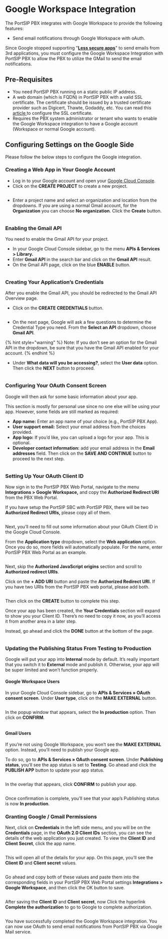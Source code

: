 # Google Workspace Integration

The PortSIP PBX integrates with Google Workspace to provide the following features:

* Send email notifications through Google Workspace with oAuth.

Since Google stopped supporting "[**Less secure apps**](https://support.google.com/accounts/answer/6010255?hl=en)" to send emails from 3rd applications, you must configure the Google Workspace Integration with PortSIP PBX to allow the PBX to utilize the GMail to send the email notifications.

## Pre-Requisites <a href="#prerequisites" id="prerequisites"></a>

* You need PortSIP PBX running on a static public IP address.
* A web domain (which is FQDN) in PortSIP PBX with a valid SSL certificate. The certificate should be issued by a trusted certificate provider such as Digicert, Thawte, Godaddy, etc. You can read this [article ](../certificates-for-tls-https-webrtc/)to configure the SSL certificate.
* Requires the PBX system administrator or tenant who wants to enable the Google Workspace integration to have a Google account (Workspace or normal Google account).

## Configuring Settings on the Google Side

Please follow the below steps to configure the Google integration.

### Creating a Web App in Your Google Account <a href="#create-app" id="create-app"></a>

* Log in to your Google account and open your [Google Cloud Console](https://console.cloud.google.com/home/dashboard).
* Click on the **CREATE PROJECT** to create a new project.

<figure><img src="../../../.gitbook/assets/google-integration-1.png" alt=""><figcaption></figcaption></figure>

* Enter a project name and select an organization and location from the dropdowns. If you are using a normal Gmail account, for the **Organization** you can choose **No organization**. Click the **Create** button.

<figure><img src="../../../.gitbook/assets/google-integration-2.png" alt=""><figcaption></figcaption></figure>

### Enabling the Gmail API

You need to enable the Gmail API for your project.&#x20;

* In your Google Cloud Console sidebar, go to the menu **APIs & Services > Library.**
* Enter **Gmail API** in the search bar and click on the **Gmail API** result.
* On the Gmail API page, click on the blue **ENABLE** button.

<figure><img src="../../../.gitbook/assets/google-integration-3.png" alt=""><figcaption></figcaption></figure>

### Creating Your Application’s Credentials

After you enable the Gmail API, you should be redirected to the Gmail API Overview page.&#x20;

* Click on the **CREATE CREDENTIALS** button.

<figure><img src="../../../.gitbook/assets/google-integration-4.png" alt=""><figcaption></figcaption></figure>

* On the next page, Google will ask a few questions to determine the Credential Type you need. From the **Select an API** dropdown, choose **Gmail API**.

{% hint style="warning" %}
Note: If you don’t see an option for the Gmail API in the dropdown, be sure that you have the Gmail API enabled for your account.
{% endhint %}

* Under **What data will you be accessing?**, select the **User data** option. Then click the **NEXT** button to proceed.

<figure><img src="../../../.gitbook/assets/google-integration-5.png" alt=""><figcaption></figcaption></figure>

### Configuring Your OAuth Consent Screen

Google will then ask for some basic information about your app.

This section is mostly for personal use since no one else will be using your app. However, some fields are still marked as required:

* **App name:** Enter an app name of your choice (e.g., PortSIP PBX App).
* **User support email:** Select your email address from the choices provided.
* **App logo:** If you’d like, you can upload a logo for your app. This is optional.
* **Developer contact information:** add your email address in the **Email addresses** field. Then click on the **SAVE AND CONTINUE** button to proceed to the next step.

<figure><img src="../../../.gitbook/assets/google-integration-6.png" alt=""><figcaption></figcaption></figure>

### Setting Up Your OAuth Client ID

Now sign in to the PortSIP PBX Web Portal, navigate to the menu **Integrations > Google Workspace,** and copy the **Authorized Redirect URI** from the PBX Web Portal.

If you have setup the PortSIP SBC with PortSIP PBX, there will be two **Authorized Redirect URIs,** please copy all of them.

<figure><img src="../../../.gitbook/assets/google-integration-8.png" alt=""><figcaption></figcaption></figure>

Next, you’ll need to fill out some information about your OAuth Client ID in the Google Cloud Console.

From the **Application type** dropdown, select the **Web application** option. Once you do so, more fields will automatically populate. For the name, enter PortSIP PBX Web Portal as an example.

<figure><img src="../../../.gitbook/assets/google-integration-7.png" alt=""><figcaption></figcaption></figure>

Next, skip the **Authorized JavaScript origins** section and scroll to **Authorized redirect URIs**.

Click on the **+ ADD URI** button and paste the **Authorized Redirect URI.** If you have two URIs from the PortSIP PBX web portal, please add both.

<figure><img src="../../../.gitbook/assets/google-integration-9.png" alt=""><figcaption></figcaption></figure>

Then click on the **CREATE** button to complete this step.

Once your app has been created, the **Your Credentials** section will expand to show you your Client ID. There’s no need to copy it now, as you’ll access it from another area in a later step.

Instead, go ahead and click the **DONE** button at the bottom of the page.

<figure><img src="../../../.gitbook/assets/google-integration-11.png" alt=""><figcaption></figcaption></figure>

### Updating the Publishing Status From Testing to Production <a href="#from-testing-to-production" id="from-testing-to-production"></a>

Google will put your app into **Internal** mode by default. It’s really important that you switch it to **External** mode and publish it. Otherwise, your app will be super limited and won’t function properly.

#### Google Workspace Users

In your Google Cloud Console sidebar, go to **APIs & Services » OAuth consent screen**. Under **User type**, click on the **MAKE EXTERNAL** button.

<figure><img src="../../../.gitbook/assets/google-integration-12.png" alt=""><figcaption></figcaption></figure>

In the popup window that appears, select the **In production** option. Then click on **CONFIRM**.

<figure><img src="../../../.gitbook/assets/google-integration-13.png" alt=""><figcaption></figcaption></figure>

#### Gmail Users

If you’re not using Google Workspace, you won’t see the **MAKE EXTERNAL** option. Instead, you’ll need to publish your Google app.

To do so, go to **APIs & Services » OAuth consent screen**. Under **Publishing status**, you’ll see the app status is set to **Testing**. Go ahead and click the **PUBLISH APP** button to update your app status.



<figure><img src="../../../.gitbook/assets/google-integration-14.png" alt=""><figcaption></figcaption></figure>

In the overlay that appears, click **CONFIRM** to publish your app.

<figure><img src="../../../.gitbook/assets/google-integration-15.png" alt=""><figcaption></figcaption></figure>

Once confirmation is complete, you’ll see that your app’s Publishing status is now **In production**.

### Granting Google / Gmail Permissions <a href="#permissions" id="permissions"></a>

Next, click on **Credentials** in the left side menu, and you will be on the **Credentials** page, in the **OAuth 2.0 Client IDs** section, you can see the details of the web application you just created. To view the **Client ID** and **Client Secret**, click the app name.

<figure><img src="../../../.gitbook/assets/google-integration-16.png" alt=""><figcaption></figcaption></figure>

This will open all of the details for your app. On this page, you’ll see the **Client ID** and **Client secret** values.

<figure><img src="../../../.gitbook/assets/google-integration-17.png" alt=""><figcaption></figcaption></figure>

Go ahead and copy both of these values and paste them into the corresponding fields in your PortSIP PBX Web Portal settings **Integrations > Google Workspace**, and then click the OK button to save.

<figure><img src="../../../.gitbook/assets/google-integration-18.png" alt=""><figcaption></figcaption></figure>

After saving the **Client ID** and **Client secret**, now Click the hyperlink **Complete the authorization** to go to Google to complete authorization.

<figure><img src="../../../.gitbook/assets/google-integration-19.png" alt=""><figcaption></figcaption></figure>

You have successfully completed the Google Workspace integration. You can now use OAuth to send email notifications from PortSIP PBX via Google Mail service.

